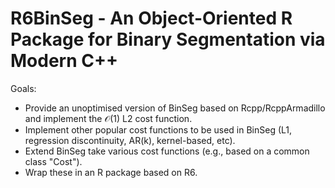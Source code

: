 # R6BinSeg - An Object-Oriented R Package for Binary Segmentation via Modern C++

Goals:

- Provide an unoptimised version of BinSeg based on Rcpp/RcppArmadillo and implement the $\mathcal{O}(1)$ L2 cost function.
- Implement other popular cost functions to be used in BinSeg (L1, regression discontinuity, AR(k), kernel-based, etc).
- Extend BinSeg take various cost functions (e.g., based on a common class "Cost").
- Wrap these in an R package based on R6.
